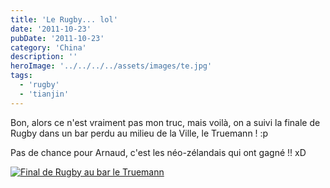 ```yaml
---
title: 'Le Rugby... lol'
date: '2011-10-23'
pubDate: '2011-10-23'
category: 'China'
description: ''
heroImage: '../../../../assets/images/te.jpg'
tags:
  - 'rugby'
  - 'tianjin'
---
```


Bon, alors ce n'est vraiment pas mon truc, mais voilà, on a suivi la finale de Rugby dans un bar perdu au milieu de la Ville, le Truemann ! :p

Pas de chance pour Arnaud, c'est les néo-zélandais qui ont gagné !! xD

[![Final de Rugby au bar le Truemann](http://malparty.fr/wp-content/uploads/2013/05/final_rugby.jpg)](http://malparty.fr/wp-content/uploads/2013/05/final_rugby.jpg)
